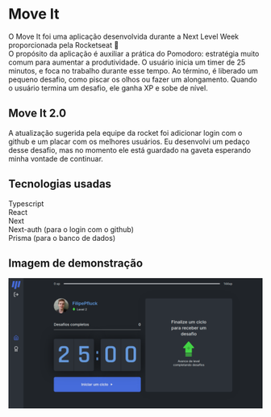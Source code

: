# Move It

O Move It foi uma aplicação desenvolvida durante a Next Level Week proporcionada pela Rocketseat :rocket:
<br/> O propósito da aplicação é auxiliar a prática do Pomodoro: estratégia muito comum para aumentar a produtividade. O usuário inicia um timer de 25 minutos, e foca no trabalho durante esse tempo. Ao término, é liberado um pequeno desafio, como piscar os olhos ou fazer um alongamento. Quando o usuário termina um desafio, ele ganha XP e sobe de nível. 

## Move It 2.0

A atualização sugerida pela equipe da rocket foi adicionar login com o github e um placar com os melhores usuários. Eu desenvolvi um pedaço desse desafio, mas no momento ele está guardado na gaveta esperando minha vontade de continuar.

## Tecnologias usadas

Typescript
<br/>React
<br/>Next
<br/>Next-auth (para o login com o github)
<br/>Prisma (para o banco de dados)

## Imagem de demonstração
![MoveIt](/src/image/image.png)
